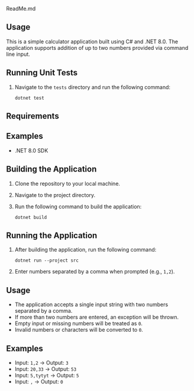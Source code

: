 ReadMe.md

## Usage

This is a simple calculator application built using C# and .NET 8.0. The application supports addition of up to two numbers provided via command line input.

## Running Unit Tests

1. Navigate to the `tests` directory and run the following command:
   ```
   dotnet test
   ```

## Requirements

## Examples

- .NET 8.0 SDK

## Building the Application

1. Clone the repository to your local machine.
2. Navigate to the project directory.
3. Run the following command to build the application:

   ```
   dotnet build
   ```

## Running the Application

1. After building the application, run the following command:

   ```
   dotnet run --project src
   ```

2. Enter numbers separated by a comma when prompted (e.g., `1,2`).

## Usage

- The application accepts a single input string with two numbers separated by a comma.
- If more than two numbers are entered, an exception will be thrown.
- Empty input or missing numbers will be treated as `0`.
- Invalid numbers or characters will be converted to `0`.

## Examples

- Input: `1,2` -> Output: `3`
- Input: `20,33` -> Output: `53`
- Input: `5,tytyt` -> Output: `5`
- Input: `,` -> Output: `0`

```

```
